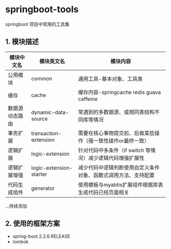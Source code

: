 springboot-tools
====

springboot 项目中常用的工具集



## 1. 模块描述

 模块中文名|模块英文名|模块内容
 ---- | ----- | ------ 
 公用模块|common|通用工具-基本对象、工具类
 缓存|cache|缓存内容-springcache redis guava caffeine
 数据源动态路由|dynamic-data-source|常遇到的多数据源、或相同表结构不同库等情况
 事务扩展|transaction-extension|需要在核心事物提交前、后做某些操作（强一致性操作or最终一致）
 逻辑扩展|logic-extension|针对代码中多条件（if switch 等情况）减少逻辑代码增强扩展性
 逻辑扩展增强|logic-extension-starter|减少代码中逻辑判断使用自定义条件对象、函数式调用方法、支持配置
 代码生成组件|generator|使用模板与myabtis扩展组件根据库表生成代码已经页面相关
 ...持续添加


## 2. 使用的框架方案

* spring-boot 2.2.6.RELEASE
* lombok

